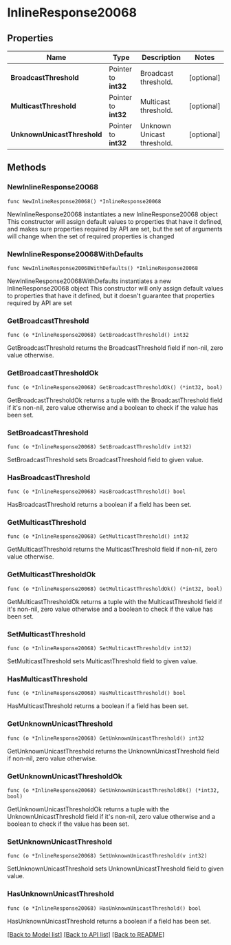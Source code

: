 # InlineResponse20068

## Properties

Name | Type | Description | Notes
------------ | ------------- | ------------- | -------------
**BroadcastThreshold** | Pointer to **int32** | Broadcast threshold. | [optional] 
**MulticastThreshold** | Pointer to **int32** | Multicast threshold. | [optional] 
**UnknownUnicastThreshold** | Pointer to **int32** | Unknown Unicast threshold. | [optional] 

## Methods

### NewInlineResponse20068

`func NewInlineResponse20068() *InlineResponse20068`

NewInlineResponse20068 instantiates a new InlineResponse20068 object
This constructor will assign default values to properties that have it defined,
and makes sure properties required by API are set, but the set of arguments
will change when the set of required properties is changed

### NewInlineResponse20068WithDefaults

`func NewInlineResponse20068WithDefaults() *InlineResponse20068`

NewInlineResponse20068WithDefaults instantiates a new InlineResponse20068 object
This constructor will only assign default values to properties that have it defined,
but it doesn't guarantee that properties required by API are set

### GetBroadcastThreshold

`func (o *InlineResponse20068) GetBroadcastThreshold() int32`

GetBroadcastThreshold returns the BroadcastThreshold field if non-nil, zero value otherwise.

### GetBroadcastThresholdOk

`func (o *InlineResponse20068) GetBroadcastThresholdOk() (*int32, bool)`

GetBroadcastThresholdOk returns a tuple with the BroadcastThreshold field if it's non-nil, zero value otherwise
and a boolean to check if the value has been set.

### SetBroadcastThreshold

`func (o *InlineResponse20068) SetBroadcastThreshold(v int32)`

SetBroadcastThreshold sets BroadcastThreshold field to given value.

### HasBroadcastThreshold

`func (o *InlineResponse20068) HasBroadcastThreshold() bool`

HasBroadcastThreshold returns a boolean if a field has been set.

### GetMulticastThreshold

`func (o *InlineResponse20068) GetMulticastThreshold() int32`

GetMulticastThreshold returns the MulticastThreshold field if non-nil, zero value otherwise.

### GetMulticastThresholdOk

`func (o *InlineResponse20068) GetMulticastThresholdOk() (*int32, bool)`

GetMulticastThresholdOk returns a tuple with the MulticastThreshold field if it's non-nil, zero value otherwise
and a boolean to check if the value has been set.

### SetMulticastThreshold

`func (o *InlineResponse20068) SetMulticastThreshold(v int32)`

SetMulticastThreshold sets MulticastThreshold field to given value.

### HasMulticastThreshold

`func (o *InlineResponse20068) HasMulticastThreshold() bool`

HasMulticastThreshold returns a boolean if a field has been set.

### GetUnknownUnicastThreshold

`func (o *InlineResponse20068) GetUnknownUnicastThreshold() int32`

GetUnknownUnicastThreshold returns the UnknownUnicastThreshold field if non-nil, zero value otherwise.

### GetUnknownUnicastThresholdOk

`func (o *InlineResponse20068) GetUnknownUnicastThresholdOk() (*int32, bool)`

GetUnknownUnicastThresholdOk returns a tuple with the UnknownUnicastThreshold field if it's non-nil, zero value otherwise
and a boolean to check if the value has been set.

### SetUnknownUnicastThreshold

`func (o *InlineResponse20068) SetUnknownUnicastThreshold(v int32)`

SetUnknownUnicastThreshold sets UnknownUnicastThreshold field to given value.

### HasUnknownUnicastThreshold

`func (o *InlineResponse20068) HasUnknownUnicastThreshold() bool`

HasUnknownUnicastThreshold returns a boolean if a field has been set.


[[Back to Model list]](../README.md#documentation-for-models) [[Back to API list]](../README.md#documentation-for-api-endpoints) [[Back to README]](../README.md)


